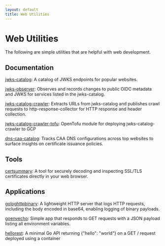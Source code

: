 ```yaml
---
layout: default
title: Web Utilities
---
```


# Web Utilities

The following are simple utilities that are helpful with web development.

## Documentation

[jwks-catalog](https://github.com/UnitVectorY-Labs/jwks-catalog): A catalog of JWKS endpoints for popular websites.

[jwks-observer](https://github.com/UnitVectorY-Labs/jwks-observer): Observes and records changes to public OIDC metadata and JWKS for services listed in the jwks-catalog.

[jwks-catalog-crawler](https://github.com/UnitVectorY-Labs/jwks-catalog-crawler): Extracts URLs from jwks-catalog and publishes crawl requests to http-response-collector for HTTP response and header collection.

[jwks-catalog-crawler-tofu](https://github.com/UnitVectorY-Labs/jwks-catalog-crawler-tofu): OpenTofu module for deploying jwks-catalog-crawler to GCP

[dns-caa-catalog](https://github.com/UnitVectorY-Labs/dns-caa-catalog): Tracks CAA DNS configurations across top websites to surface insights on certificate issuance policies.

## Tools

[certsummary](https://github.com/UnitVectorY-Labs/certsummary): A tool for securely decoding and inspecting SSL/TLS certificates directly in your web browser.

## Applications

[gologhttpbinary](https://github.com/UnitVectorY-Labs/gologhttpbinary): A lightweight HTTP server that logs HTTP requests, including the body encoded in base64, enabling logging of binary payloads.

[goenvecho](https://github.com/UnitVectorY-Labs/goenvecho): Simple app that responds to GET requests with a JSON payload listing all environment variables.

[hellorest](https://github.com/UnitVectorY-Labs/hellorest): A minimal Go API returning {"hello": "world"} on a GET / request deployed using a container
